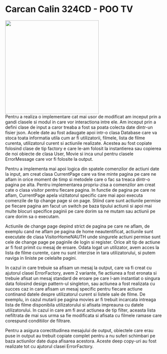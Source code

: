 # Carcan Calin 324CD - POO TV
<div><img src="https://ocw.cs.pub.ro/courses/lib/exe/fetch.php?hash=2597cd&media=https%3A%2F%2Fi.imgur.com%2FS1ROjQr.gif" width="300px"></div>
Pentru a realiza o implementare cat mai usor de modificat am inceput prin a gandi
clasele si modul in care vor interactiona intre ele. Am inceput prin a defini clase de input
a caror treaba a fost sa poata colecta date dintr-un fisier json. Acele date au fost adaugate
apoi intr-o clasa Database care va stoca toata informatia utila cum ar fi utilizatorii,
filmele, lista de filme curenta, utilizatorul curent si actiunile realizate. Acestea au fost
copiate folosind clase de tip factory e care le-am folosit la instantierea sau copierea de noi
obiecte de clasa User, Movie si inca unul pentru clasele ErrorMessage care vor fi folosite la
output.

Pentru a implementa mai apoi logica din spatele comenzilor de actiuni date la input,
am creat clasa CurrentPage care va tine minte pagina pe care ne aflam in orice moment
de timp si metodele care o fac sa treaca dintr-o pagina pe alta. Pentru implementarea
propriu-zisa a comenzilor am creat cate o clasa visitor pentru fiecare pagina. In functie
de pagina pe care ne aflam, CurrentPage apela vizitatorul specific care mai apoi executa
comenzile de tip change page si on page. Stiind care sunt actiunile permise pe
fiecare pagina am facut un switch pe baza tipului actiunii si apoi mai multe blocuri specifice
paginii pe care dorim sa ne mutam sau actiunii pe care dorim sa o executam.


Actiunile de change page depind strict de pagina pe care ne aflam, de exemplu cand ne aflam pe
pagina de home neautentificat, actiunile sunt executate de clasa VisitorHomeNAUTH unde
singurele actiuni permise sunt cele de change page pe paginile de login si register. 
Orice alt tip de actiune ar fi fost primit cu mesaj de eroare. Odata logat un utilizator,
avem acces la lista de filme curente, care nu sunt interzise in tara utilizatorului, 
si putem naviga in liniste pe celelalte pagini.

In cazul in care trebuie sa afisam un mesaj la output, care va fi creat
cu ajutorul clasei ErrorFactory, avem 2 variante, fie actiunea a fost
eronata si trebuie afisat un mesaj standard de eroare pe care l-am instantiat o singura data
folosind design pattern-ul singleton, sau actiunea a fost realizata cu succes caz in care afisam 
un mesaj specific pentru fiecare actiune continand datele despre utilizatorul curent si listele
sale de filme. De exemplu, in cazul mutarii pe pagina movies ar fi trebuit 
incarcata intreaga lista de filme disponibila utilizatorului si afisata impreauna cu datele utilizatorului.
In cazul in care am fi avut actiunea de tip filter, aceasta lista nefiltrata de mai sus urma sa fie
modificata si afisata cu filmele ramase care corespund conditiilor de filtrare.

Pentru a asigura corectitudinea mesajului de output, obiectele care erau puse in output au
trebuit copiate complet pentru a nu suferi schimbari pe baza actiunilor date dupa afisarea acestora.
Aceste deep copy-uri au fost realizate tot cu ajutorul clasei ErrorFactory.


 